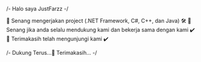 /- Halo saya JustFarzz -/

🔗 Senang mengerjakan project (.NET Framework, C#, C++, dan Java) 🛠️
🔗 Senang jika anda selalu mendukung kami dan bekerja sama dengan kami ✔️
🔗 Terimakasih telah mengunjungi kami ✔️

/- Dukung Terus...🙌 Terimakasih... -/

